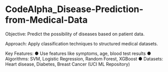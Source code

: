 # CodeAlpha_Disease-Prediction-from-Medical-Data
Objective: Predict the possibility of diseases based on patient data.

Approach: Apply classification techniques to structured medical datasets.

Key Features: 
     ● Use features like symptoms, age, blood test results 
     ● Algorithms: SVM, Logistic Regression, Random Forest, XGBoost 
     ● Datasets: Heart disease, Diabetes, Breast Cancer (UCI ML Repository)
